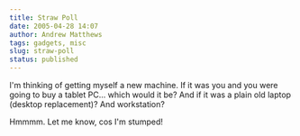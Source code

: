 ```yaml
---
title: Straw Poll
date: 2005-04-28 14:07
author: Andrew Matthews
tags: gadgets, misc
slug: straw-poll
status: published
---
```


I'm thinking of getting myself a new machine. If it was you and you were going to buy a tablet PC... which would it be?
And if it was a plain old laptop (desktop replacement)?
And workstation?

Hmmmm. Let me know, cos I'm stumped!
